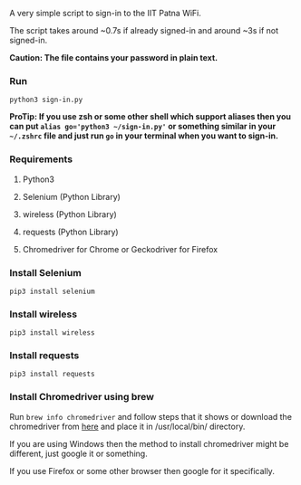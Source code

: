 A very simple script to sign-in to the IIT Patna WiFi. 

The script takes around ~0.7s if already signed-in and around ~3s if not signed-in.

**Caution: The file contains your password in plain text.**

### Run

`python3 sign-in.py`

**ProTip: If you use zsh or some other shell which support aliases then you can put `alias go='python3 ~/sign-in.py'` or something similar in your `~/.zshrc` file and just run `go` in your terminal when you want to sign-in.**

### Requirements

1. Python3

1. Selenium (Python Library)

1. wireless (Python Library)

1. requests (Python Library)

1. Chromedriver for Chrome or Geckodriver for Firefox

### Install Selenium

`pip3 install selenium`

### Install wireless

`pip3 install wireless`

### Install requests

`pip3 install requests`

### Install Chromedriver using brew

Run `brew info chromedriver` and follow steps that it shows or download the chromedriver from [here](https://sites.google.com/a/chromium.org/chromedriver/downloads) and place it in /usr/local/bin/ directory.

If you are using Windows then the method to install chromedriver might be different, just google it or something.

If you use Firefox or some other browser then google for it specifically.

